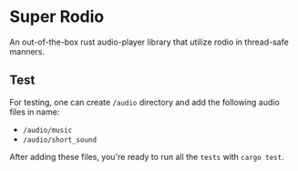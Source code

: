 # Super Rodio

An out-of-the-box rust audio-player library that utilize rodio in thread-safe manners.

## Test

For testing, one can create `/audio` directory and add the following audio files in name:

* `/audio/music`
* `/audio/short_sound`

After adding these files, you're ready to run all the `tests` with `cargo test`.